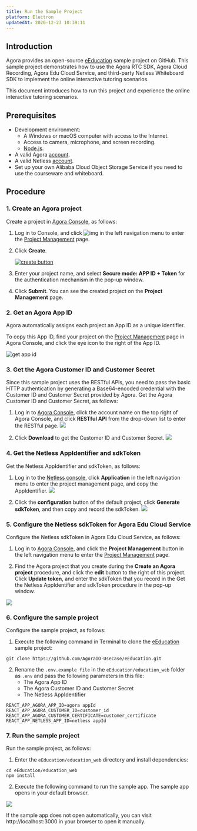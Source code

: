```yaml
---
title: Run the Sample Project
platform: Electron
updatedAt: 2020-12-23 10:39:11
---
```

## Introduction

Agora provides an open-source [eEducation](https://github.com/AgoraIO-Usecase/eEducation) sample project on GitHub. This sample project demonstrates how to use the Agora RTC SDK, Agora Cloud Recording, Agora Edu Cloud Service, and third-party Netless Whiteboard SDK to implement the online interactive tutoring scenarios.

This document introduces how to run this project and experience the online interactive tutoring scenarios.

## Prerequisites

- Development environment: 
  - A Windows or macOS computer with access to the Internet.
  - Access to camera, microphone, and screen recording.
  - [Node.js](https://nodejs.org/en/).
- A valid Agora [account](https://sso.agora.io/en/login/).
- A valid Netless [account](https://console.netless.link/en/login/).
- Set up your own Alibaba Cloud Object Storage Service if you need to use the courseware and whiteboard. 

## Procedure

### 1. Create an Agora project

Create a project in [Agora Console](https://console.agora.io/), as follows:

1. Log in to Console, and click ![img](https://web-cdn.agora.io/docs-files/1594283671161) in the left navigation menu to enter the [Project Management](https://console.agora.io/projects) page.

2. Click **Create**.

   [![create button](https://web-cdn.agora.io/docs-files/1594949127367)](https://dashboard.agora.io/projects)

3. Enter your project name, and select **Secure mode: APP ID + Token** for the authentication mechanism in the pop-up window.

4. Click **Submit**. You can see the created project on the **Project Management** page.

### 2. Get an Agora App ID

Agora automatically assigns each project an App ID as a unique identifier.

To copy this App ID, find your project on the [Project Management](https://console.agora.io/projects) page in Agora Console, and click the eye icon to the right of the App ID.

![get app id](https://web-cdn.agora.io/docs-files/1602646621028)



### 3. Get the Agora Customer ID and Customer Secret

Since this sample project uses the RESTful APIs, you need to pass the basic HTTP authentication by generating a Base64-encoded credential with the Customer ID and Customer Secret provided by Agora. Get the Agora Customer ID and Customer Secret, as follows:

1. Log in to [Agora Console](https://console.agora.io/), click the account name on the top right of Agora Console, and click **RESTful API** from the drop-down list to enter the RESTful page.
 ![](https://web-cdn.agora.io/docs-files/1605165111848)

2. Click **Download** to get the Customer ID and Customer Secret.
 ![](https://web-cdn.agora.io/docs-files/1605165129648)


### 4. Get the Netless AppIdentifier and sdkToken

Get the Netless AppIdentifier and sdkToken, as follows:

1. Log in to the [Netless console](https://confluence.agoralab.co/pages/viewpage.action?pageId=695421604), click **Application** in the left navigation menu to enter the project management page, and copy the AppIdentifier.
 ![](https://web-cdn.agora.io/docs-files/1605165315575)
 
2. Click the **configuration** button of the default project, click **Generate sdkToken**, and then copy and record the sdkToken.
 ![](https://web-cdn.agora.io/docs-files/1605165336033)

### 5. Configure the Netless sdkToken for Agora Edu Cloud Service

Configure the Netless sdkToken in Agora Edu Cloud Service, as follows:

1. Log in to [Agora Console](https://console.agora.io/), and click the **Project Management** button in the left navigation menu to enter the [Project Management](https://dashboard.agora.io/projects) page.

2. Find the Agora project that you create during the **Create an Agora project** procedure, and click the **edit** button to the right of this project. Click **Update token**, and enter the sdkToken that you record in the Get the Netless AppIdentifier and sdkToken procedure in the pop-up window.

 ![](https://web-cdn.agora.io/docs-files/1605166492585)

### 6. Configure the sample project

Configure the sample project, as follows:

1. Execute the following command in Terminal to clone the [eEducation](https://github.com/AgoraIO-Usecase/eEducation) sample project:
 ```
git clone https://github.com/AgoraIO-Usecase/eEducation.git
```
2. Rename the `.env.example file` in the `eEducation/education_web` folder as `.env` and pass the following parameters in this file:
   - The Agora App ID
   - The Agora Customer ID and Customer Secret
   - The Netless AppIdentifier

 ```
REACT_APP_AGORA_APP_ID=agora appId
REACT_APP_AGORA_CUSTOMER_ID=customer_id
REACT_APP_AGORA_CUSTOMER_CERTIFICATE=customer_certificate
REACT_APP_NETLESS_APP_ID=netless appId
```

### 7. Run the sample project

Run the sample project, as follows:
1. Enter the `eEducation/education_web` directory and install dependencies:
 ```
cd eEducation/education_web
npm install
```

2. Execute the following command to run the sample app. The sample app opens in your default browser.

 ![](https://web-cdn.agora.io/docs-files/1605168145637)

 <div class="alert info">If the sample app does not open automatically, you can visit http://localhost:3000 in your browser to open it manually.</div>